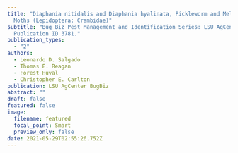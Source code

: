 ```yaml
---
title: "Diaphania nitidalis and Diaphania hyalinata, Pickleworm and Melonworm
  Moths (Lepidoptera: Crambidae)"
subtitle: "Bug Biz Pest Management and Identification Series: LSU AgCenter.
  Publication ID 3781."
publication_types:
  - "2"
authors:
  - Leonardo D. Salgado
  - Thomas E. Reagan
  - Forest Huval
  - Christopher E. Carlton
publication: LSU AgCenter BugBiz
abstract: ""
draft: false
featured: false
image:
  filename: featured
  focal_point: Smart
  preview_only: false
date: 2021-05-29T02:55:26.752Z
---
```

